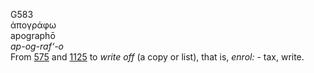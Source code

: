 G583  
ἀπογράφω  
apographō  
*ap-og-raf‘-o*  
From [575](g0575) and [1125](g1125) to *write* *off* (a copy or list),
that is, *enrol:* - tax, write.  
